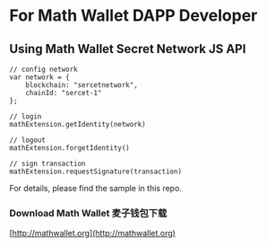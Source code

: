 # For Math Wallet DAPP Developer

## Using Math Wallet Secret Network JS API


```
// config network
var network = {
    blockchain: "sercetnetwork",
    chainId: "sercet-1"
};

// login
mathExtension.getIdentity(network)

// logout
mathExtension.forgetIdentity()

// sign transaction
mathExtension.requestSignature(transaction)
```

For details, please find the sample in this repo.

### Download Math Wallet 麦子钱包下载

[http://mathwallet.org](http://mathwallet.org)

